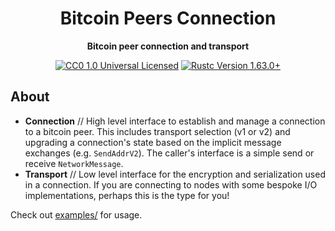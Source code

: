 <div align="center">
  <h1>Bitcoin Peers Connection</h1>
  <p>
    <strong>Bitcoin peer connection and transport</strong>
  </p>

  <p>
    <a href="https://github.com/nyonson/bitcoin-peers/blob/master/LICENSE"><img alt="CC0 1.0 Universal Licensed" src="https://img.shields.io/badge/license-CC0--1.0-blue.svg"/></a>
    <a href="https://blog.rust-lang.org/2022/08/11/Rust-1.63.0/"><img alt="Rustc Version 1.63.0+" src="https://img.shields.io/badge/rustc-1.63.0%2B-lightgrey.svg"/></a>
  </p>
</div>

## About

* **Connection** // High level interface to establish and manage a connection to a bitcoin peer. This includes transport selection (v1 or v2) and upgrading a connection's state based on the implicit message exchanges (e.g. `SendAddrV2`). The caller's interface is a simple send or receive `NetworkMessage`.
* **Transport** // Low level interface for the encryption and serialization used in a connection. If you are connecting to nodes with some bespoke I/O implementations, perhaps this is the type for you!

Check out [examples/](examples) for usage.
